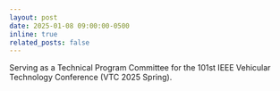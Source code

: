 ```yaml
---
layout: post
date: 2025-01-08 09:00:00-0500
inline: true
related_posts: false
---
```


Serving as a Technical Program Committee for the 101st IEEE Vehicular Technology Conference (VTC 2025 Spring).
